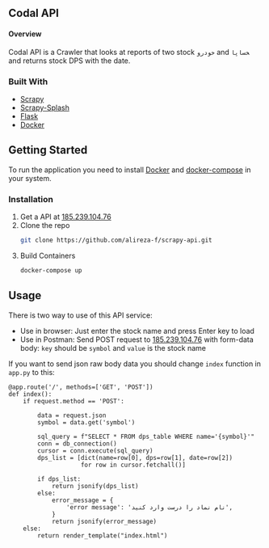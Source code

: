 ## Codal API
#### Overview

Codal API is a Crawler that looks at reports of two stock ```خودرو``` and ‍‍‍‍```خساپا``` and returns stock DPS with the date.


### Built With


* [Scrapy](https://github.com/scrapy/scrapy)
* [Scrapy-Splash](https://hub.docker.com/r/vivekananda/scrapy-splash)
* [Flask](https://github.com/pallets/flask)
* [Docker](https://www.docker.com/)


## Getting Started

To run the application you need to install [Docker](https://docs.docker.com/engine/install/) and [docker-compose](https://docs.docker.com/compose/install/) in your system.

### Installation

1. Get a API at [185.239.104.76](http://185.239.104.76/)
2. Clone the repo
   ```sh
   git clone https://github.com/alireza-f/scrapy-api.git
   ```
3. Build Containers
   ```sh
   docker-compose up
   ```

## Usage

There is two way to use of this API service:

* Use in browser: Just enter the stock name and press Enter key to load
* Use in Postman: Send POST request to [185.239.104.76](http://185.239.104.76/) with form-data body: ```key``` should be ```symbol``` and ```value``` is the stock name


If you want to send json raw body data you should change ```index``` function in ```app.py``` to this:
```
@app.route('/', methods=['GET', 'POST'])
def index():
    if request.method == 'POST':

        data = request.json
        symbol = data.get('symbol')

        sql_query = f"SELECT * FROM dps_table WHERE name='{symbol}'"
        conn = db_connection()
        cursor = conn.execute(sql_query)
        dps_list = [dict(name=row[0], dps=row[1], date=row[2])
                    for row in cursor.fetchall()]

        if dps_list:
            return jsonify(dps_list)
        else:
            error_message = {
                'error message': 'نام نماد را درست وارد کنید',
            }
            return jsonify(error_message)
    else:
        return render_template("index.html")
```
